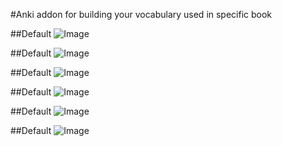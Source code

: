 #Anki addon for building your vocabulary used in specific book

##Default
![Image](../blob/master/docImages/default.png?raw=true)

##Default
![Image](../blob/master/docImages/default.png?raw=true)

##Default
![Image](../blob/master/docImages/default.png?raw=true)

##Default
![Image](../blob/master/docImages/default.png?raw=true)

##Default
![Image](../blob/master/docImages/default.png?raw=true)

##Default
![Image](../blob/master/docImages/default.png?raw=true)


